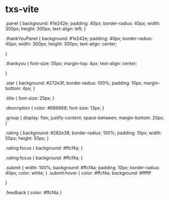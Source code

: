 # txs-vite
.panel {
    background: #1e242e; 
    padding: 40px;
    border-radius: 40px;
    width: 300px;
    height: 300px;
    text-align: left;
}

.thankYouPanel {
    background: #1e242e; 
    padding: 40px;
    border-radius: 40px;
    width: 300px;
    height: 300px;
    text-align: center;
    
}

.thankyou {
    font-size: 55px;
    margin-top: 4px;
    text-align: center;
    
}

.star {
    background: #272e3f;
    border-radius: 100%;
    padding: 10px;
    margin-bottom: 4px;
}

.title {
    font-size: 25px;
}

.description {
    color: #686868;
    font-size: 13px;
}

.group {
    display: flex;
    justify-content: space-between;
    margin-bottom: 20px;
}

.rating {
    background: #282e38;
    border-radius: 100%;
    padding: 10px;
    width: 50px;
    height: 50px;
}

.rating:focus {
    background: #ffcf4a;
}

.rating:focus {
    background: #ffcf4a;
}

.submit {
    width: 100%;
    background: #ffcf4a;
    padding: 10px;
    border-radius: 40px;
    color: white;
}
.submit:hover {
    color: #ffcf4a;
    background: #ffffff

}

.feedback {
    color: #ffcf4a
}


